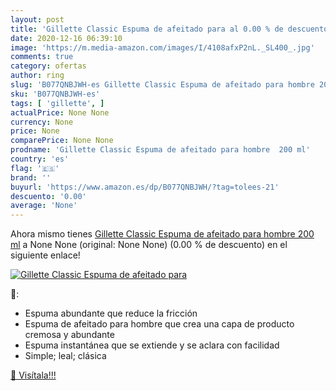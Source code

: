 ```yaml
---
layout: post
title: 'Gillette Classic Espuma de afeitado para al 0.00 % de descuento'
date: 2020-12-16 06:39:10
image: 'https://m.media-amazon.com/images/I/4108afxP2nL._SL400_.jpg'
comments: true
category: ofertas
author: ring
slug: 'B077QNBJWH-es Gillette Classic Espuma de afeitado para hombre 200 ml'
sku: 'B077QNBJWH-es'
tags: [ 'gillette', ]
actualPrice: None None
currency: None
price: None
comparePrice: None None
prodname: 'Gillette Classic Espuma de afeitado para hombre  200 ml'
country: 'es'
flag: '🇪🇸'
brand: ''
buyurl: 'https://www.amazon.es/dp/B077QNBJWH/?tag=tolees-21'
descuento: '0.00'
average: 'None'
---
```


Ahora mismo tienes [Gillette Classic Espuma de afeitado para hombre  200 ml](https://www.amazon.es/dp/B077QNBJWH/?tag=tolees-21) a None None (original: None None) (0.00 %  de descuento) en el siguiente enlace!

[![Gillette Classic Espuma de afeitado para](https://m.media-amazon.com/images/I/4108afxP2nL._SL400_.jpg)](https://www.amazon.es/dp/B077QNBJWH/?tag=tolees-21)

🔎:

- Espuma abundante que reduce la fricción
- Espuma de afeitado para hombre que crea una capa de producto cremosa y abundante
- Espuma instantánea que se extiende y se aclara con facilidad
- Simple; leal; clásica

[🛒 Visítala!!!](https://www.amazon.es/dp/B077QNBJWH/?tag=tolees-21)
